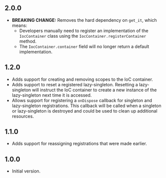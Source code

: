 ## 2.0.0

* **BREAKING CHANGE:** Removes the hard dependency on `get_it`, which means:
    * Developers manually need to register an implementation of the `IocContainer` class using the `IocContainer.registerContainer` method.
    * The `IocContainer.container` field will no longer return a default implementation.

## 1.2.0

* Adds support for creating and removing scopes to the IoC container.
* Adds support to reset a registered lazy-singleton. Resetting a lazy-singleton
will instruct the IoC container to create a new instance of the lazy-singleton
next time it is accessed.
* Allows support for registering a `onDispose` callback for singleton and
lazy-singleton registrations. This callback will be called when a singleton or
lazy-singleton is destroyed and could be used to clean up additional resources.


## 1.1.0

* Adds support for reassigning registrations that were made earlier.

## 1.0.0

* Initial version.  
